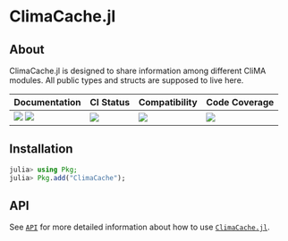 # ClimaCache.jl

<!-- Links and shortcuts -->
[ju-url]: https://github.com/Yujie-W/ClimaCache.jl
[ju-api]: https://yujie-w.github.io/ClimaCache.jl/stable/API/

[dev-img]: https://img.shields.io/badge/docs-dev-blue.svg
[dev-url]: https://Yujie-W.github.io/ClimaCache.jl/dev/

[rel-img]: https://img.shields.io/badge/docs-stable-blue.svg
[rel-url]: https://Yujie-W.github.io/ClimaCache.jl/stable/

[st-img]: https://github.com/Yujie-W/ClimaCache.jl/workflows/JuliaStable/badge.svg?branch=main
[st-url]: https://github.com/Yujie-W/ClimaCache.jl/actions?query=branch%3A"main"++workflow%3A"JuliaStable"

[min-img]: https://github.com/Yujie-W/ClimaCache.jl/workflows/Julia-1.6/badge.svg?branch=main
[min-url]: https://github.com/Yujie-W/ClimaCache.jl/actions?query=branch%3A"main"++workflow%3A"Julia-1.6"

[cov-img]: https://codecov.io/gh/Yujie-W/ClimaCache.jl/branch/main/graph/badge.svg
[cov-url]: https://codecov.io/gh/Yujie-W/ClimaCache.jl


## About

ClimaCache.jl is designed to share information among different CliMA modules. All public types and structs are supposed to live here.

| Documentation                                   | CI Status             | Compatibility           | Code Coverage           |
|:------------------------------------------------|:----------------------|:------------------------|:------------------------|
| [![][dev-img]][dev-url] [![][rel-img]][rel-url] | [![][st-img]][st-url] | [![][min-img]][min-url] | [![][cov-img]][cov-url] |


## Installation
```julia
julia> using Pkg;
julia> Pkg.add("ClimaCache");
```


## API
See [`API`][ju-api] for more detailed information about how to use [`ClimaCache.jl`][ju-url].
